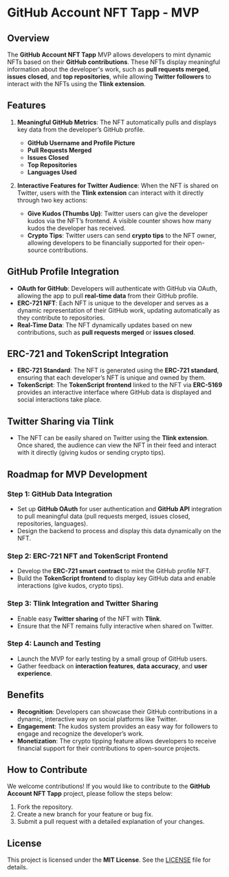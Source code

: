 # GitHub Account NFT Tapp - MVP

## Overview
The **GitHub Account NFT Tapp** MVP allows developers to mint dynamic NFTs based on their **GitHub contributions**. These NFTs display meaningful information about the developer's work, such as **pull requests merged**, **issues closed**, and **top repositories**, while allowing **Twitter followers** to interact with the NFTs using the **Tlink extension**.

## Features
1. **Meaningful GitHub Metrics**: The NFT automatically pulls and displays key data from the developer’s GitHub profile.
    - **GitHub Username and Profile Picture**
    - **Pull Requests Merged**
    - **Issues Closed**
    - **Top Repositories**
    - **Languages Used**

2. **Interactive Features for Twitter Audience**: When the NFT is shared on Twitter, users with the **Tlink extension** can interact with it directly through two key actions:
    - **Give Kudos (Thumbs Up)**: Twitter users can give the developer kudos via the NFT’s frontend. A visible counter shows how many kudos the developer has received.
    - **Crypto Tips**: Twitter users can send **crypto tips** to the NFT owner, allowing developers to be financially supported for their open-source contributions.

## GitHub Profile Integration
- **OAuth for GitHub**: Developers will authenticate with GitHub via OAuth, allowing the app to pull **real-time data** from their GitHub profile.
- **ERC-721 NFT**: Each NFT is unique to the developer and serves as a dynamic representation of their GitHub work, updating automatically as they contribute to repositories.
- **Real-Time Data**: The NFT dynamically updates based on new contributions, such as **pull requests merged** or **issues closed**.

## ERC-721 and TokenScript Integration
- **ERC-721 Standard**: The NFT is generated using the **ERC-721 standard**, ensuring that each developer’s NFT is unique and owned by them.
- **TokenScript**: The **TokenScript frontend** linked to the NFT via **ERC-5169** provides an interactive interface where GitHub data is displayed and social interactions take place.

## Twitter Sharing via Tlink
- The NFT can be easily shared on Twitter using the **Tlink extension**. Once shared, the audience can view the NFT in their feed and interact with it directly (giving kudos or sending crypto tips).

## Roadmap for MVP Development
### Step 1: GitHub Data Integration
- Set up **GitHub OAuth** for user authentication and **GitHub API** integration to pull meaningful data (pull requests merged, issues closed, repositories, languages).
- Design the backend to process and display this data dynamically on the NFT.

### Step 2: ERC-721 NFT and TokenScript Frontend
- Develop the **ERC-721 smart contract** to mint the GitHub profile NFT.
- Build the **TokenScript frontend** to display key GitHub data and enable interactions (give kudos, crypto tips).

### Step 3: Tlink Integration and Twitter Sharing
- Enable easy **Twitter sharing** of the NFT with **Tlink**.
- Ensure that the NFT remains fully interactive when shared on Twitter.

### Step 4: Launch and Testing
- Launch the MVP for early testing by a small group of GitHub users.
- Gather feedback on **interaction features**, **data accuracy**, and **user experience**.

## Benefits
- **Recognition**: Developers can showcase their GitHub contributions in a dynamic, interactive way on social platforms like Twitter.
- **Engagement**: The kudos system provides an easy way for followers to engage and recognize the developer’s work.
- **Monetization**: The crypto tipping feature allows developers to receive financial support for their contributions to open-source projects.

## How to Contribute
We welcome contributions! If you would like to contribute to the **GitHub Account NFT Tapp** project, please follow the steps below:
1. Fork the repository.
2. Create a new branch for your feature or bug fix.
3. Submit a pull request with a detailed explanation of your changes.

## License
This project is licensed under the **MIT License**. See the [LICENSE](LICENSE) file for details.
